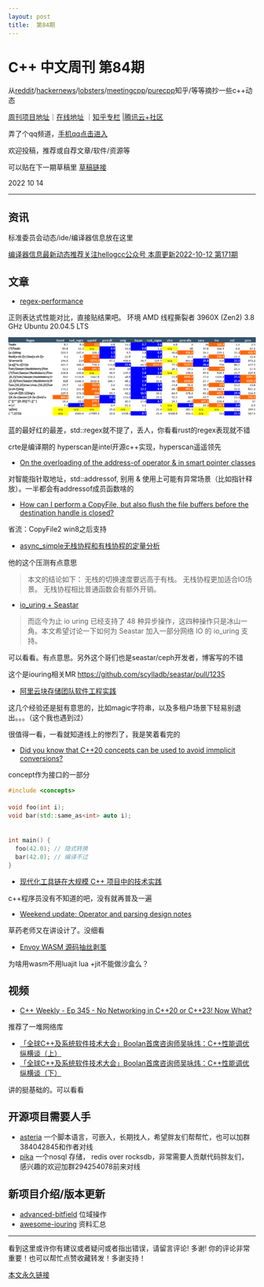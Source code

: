 ```yaml
---
layout: post
title:  第84期
---
```

# C++ 中文周刊 第84期


从[reddit](https://www.reddit.com/r/cpp/)/[hackernews](https://news.ycombinator.com/)/[lobsters](https://lobste.rs/)/[meetingcpp](https://www.meetingcpp.com/blog/blogroll/items/Meeting-Cpp-weekly-Blgoroll-349.html)/[purecpp](http://www.purecpp.cn/)知乎/等等摘抄一些c++动态


[周刊项目地址](https://github.com/wanghenshui/cppweeklynews)｜[在线地址](https://wanghenshui.github.io/cppweeklynews/) ｜[知乎专栏](https://www.zhihu.com/column/jieyaren) |[腾讯云+社区](https://cloud.tencent.com/developer/column/92884)

弄了个qq频道，[手机qq点击进入](https://qun.qq.com/qqweb/qunpro/share?_wv=3&_wwv=128&inviteCode=xzjHQ&from=246610&biz=ka)

欢迎投稿，推荐或自荐文章/软件/资源等

可以贴在下一期草稿里 [草稿链接](https://github.com/wanghenshui/cppweeklynews/pull/16)

2022 10 14

---
## 资讯

标准委员会动态/ide/编译器信息放在这里

[编译器信息最新动态推荐关注hellogcc公众号 本周更新2022-10-12 第171期](https://github.com/hellogcc/osdt-weekly/blob/master/weekly-2022/2022-10-12.md)

## 文章

- [regex-performance](https://github.com/HFTrader/regex-performance)

正则表达式性能对比，直接贴结果吧。
环境 AMD 线程撕裂者 3960X (Zen2) 3.8 GHz  Ubuntu 20.04.5 LTS

![](https://github.com/HFTrader/regex-performance/raw/master/results_20221012.png)

蓝的最好红的最差，std::regex就不提了，丢人，你看看rust的regex表现就不错

crte是编译期的 hyperscan是intel开源c++实现，hyperscan遥遥领先

- [On the overloading of the address-of operator & in smart pointer classes](https://devblogs.microsoft.com/oldnewthing/20221010-00/?p=107269)

对智能指针取地址，std::addressof, 别用 & 使用上可能有异常场景（比如指针释放）。一半都会有addressof成员函数啥的

- [How can I perform a CopyFile, but also flush the file buffers before the destination handle is closed?](https://devblogs.microsoft.com/oldnewthing/20221007-00/?p=107261)

省流：Copy­File2 win8之后支持

- [async_simple无栈协程和有栈协程的定量分析 ](http://purecpp.cn/detail?id=2318)

他的这个压测有点意思

> 本文的结论如下： 无栈的切换速度要远高于有栈。 无栈协程更加适合IO场景。 无栈协程相比普通函数会有额外开销。

- [io_uring + Seastar](https://blog.k3fu.xyz/seastar/2022/10/03/iouring-seastar.html)

 > 而迄今为止 io uring 已经支持了 48 种异步操作，这四种操作只是冰山一角。本文希望讨论一下如何为 Seastar 加入一部分网络 IO 的 io_uring 支持。 

可以看看。有点意思。另外这个哥们也是seastar/ceph开发者，博客写的不错

这个是iouring相关MR https://github.com/scylladb/seastar/pull/1235


- [阿里云块存储团队软件工程实践](https://zhuanlan.zhihu.com/p/572540319)

这几个经验还是挺有意思的，比如magic字符串，以及多租户场景下轻易别退出。。。（这个我也遇到过）

很值得一看，一看就知道线上的惨烈了，我是笑着看完的

- [Did you know that C++20 concepts can be used to avoid immplicit conversions? ](https://github.com/QuantlabFinancial/cpp_tip_of_the_week/blob/master/tips/299.md)

concept作为接口的一部分

```cpp
#include <concepts>

void foo(int i);
void bar(std::same_as<int> auto i);


int main() {
  foo(42.0); // 隐式转换
  bar(42.0); // 编译不过
}
```

- [现代化工具链在大规模 C++ 项目中的技术实践 ](https://mp.weixin.qq.com/s/dy3fHyOxIEPGULazojbsFQ)

c++程序员没有不知道的吧，没有就再普及一遍

- [Weekend update: Operator and parsing design notes](https://herbsutter.com/2022/10/10/weekend-update-operator-and-parsing-design-notes/)

草药老师又在讲设计了。没细看

- [Envoy WASM 源码抽丝剥茧](https://zhuanlan.zhihu.com/p/339498540)

为啥用wasm不用luajit lua +jit不能做沙盒么？

## 视频

- [C++ Weekly - Ep 345 - No Networking in C++20 or C++23! Now What?](https://www.youtube.com/watch?v=v6m70HyI0XE)

推荐了一堆网络库

- [「全球C++及系统软件技术大会」Boolan首席咨询师吴咏炜：C++性能调优纵横谈（上）](https://www.bilibili.com/video/BV1Gr4y1b7vU/)
- [「全球C++及系统软件技术大会」Boolan首席咨询师吴咏炜：C++性能调优纵横谈（下）](https://www.bilibili.com/video/BV1WA4y1f7M6/)

讲的挺基础的。可以看看

## 开源项目需要人手

- [asteria](https://github.com/lhmouse/asteria) 一个脚本语言，可嵌入，长期找人，希望胖友们帮帮忙，也可以加群384042845和作者对线
- [pika](https://github.com/OpenAtomFoundation/pika) 一个nosql 存储， redis over rocksdb，非常需要人贡献代码胖友们， 感兴趣的欢迎加群294254078前来对线

## 新项目介绍/版本更新

- [advanced-bitfield](https://github.com/SanyaNya/advanced-bitfield) 位域操作
- [awesome-iouring](https://github.com/espoal/awesome-iouring) 资料汇总


---

看到这里或许你有建议或者疑问或者指出错误，请留言评论! 多谢!  你的评论非常重要！也可以帮忙点赞收藏转发！多谢支持！

[本文永久链接](https://wanghenshui.github.io/cppweeklynews/posts/084.html)

